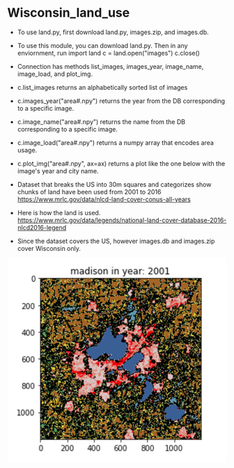 # Wisconsin_land_use

- To use land.py, first download land.py, images.zip, and images.db.
- To use this module, you can download land.py.
Then in any enviornment, run import land
c = land.open("images")
c.close()
- Connection has methods list_images, images_year, image_name, image_load, and plot_img.
- c.list_images returns an alphabetically sorted list of images
- c.images_year("area#.npy") returns the year from the DB corresponding to a specific image. 
- c.image_name("area#.npy") returns the name from the DB corresponding to a specific image. 
- c.image_load("area#.npy") returns a numpy array that encodes area usage. 
- c.plot_img("area#.npy", ax=ax) returns a plot like the one below with the image's year and city name.

- Dataset that breaks the US into 30m squares and categorizes show chunks of land have been used from 2001 to 2016 https://www.mrlc.gov/data/nlcd-land-cover-conus-all-years
- Here is how the land is used. https://www.mrlc.gov/data/legends/national-land-cover-database-2016-nlcd2016-legend
- Since the dataset covers the US, however images.db and images.zip cover Wisconsin only.

![](/images/Madison.png)
